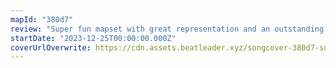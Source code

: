 ```yaml
---
mapId: "380d7"
review: "Super fun mapset with great representation and an outstanding use of the Dragons 2.0 environment."
startDate: "2023-12-25T00:00:00.000Z"
coverUrlOverwrite: https://cdn.assets.beatleader.xyz/songcover-380d7-sub.png
---
```


